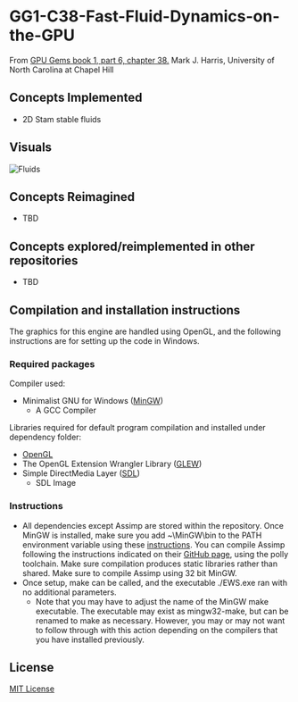 # GG1-C38-Fast-Fluid-Dynamics-on-the-GPU
From [GPU Gems book 1, part 6, chapter 38.](https://developer.nvidia.com/gpugems/gpugems/part-vi-beyond-triangles/chapter-38-fast-fluid-dynamics-simulation-gpu)
 Mark J. Harris, University of North Carolina at Chapel Hill

## Concepts Implemented
* 2D Stam stable fluids

## Visuals
![Fluids](https://user-images.githubusercontent.com/42471346/189209650-902c2869-6dde-48ab-a108-0a0549eb9ffb.gif)


## Concepts Reimagined
* TBD

## Concepts explored/reimplemented in other repositories
* TBD

## Compilation and installation instructions
The graphics for this engine are handled using OpenGL, and the following instructions are for setting up the code in Windows. 

### Required packages
Compiler used:
* Minimalist GNU for Windows ([MinGW](https://sourceforge.net/projects/mingw/))
  * A GCC Compiler

Libraries required for default program compilation and installed under dependency folder:
* [OpenGL](https://github.com/KhronosGroup/OpenGL-Registry)
* The OpenGL Extension Wrangler Library ([GLEW](https://github.com/nigels-com/glew))
* Simple DirectMedia Layer ([SDL](https://github.com/libsdl-org/SDL))
  * SDL Image

### Instructions
* All dependencies except Assimp are stored within the repository. Once MinGW is installed, make sure you add ~\MinGW\bin to the PATH environment variable using these [instructions](http://www.mingw.org/wiki/Getting_Started/). You can compile Assimp following the instructions indicated on their [GitHub page](https://github.com/assimp/assimp/blob/master/Build.md), using the polly toolchain. Make sure compilation produces static libraries rather than shared. Make sure to compile Assimp using 32 bit MinGW. 
* Once setup, make can be called, and the executable ./EWS.exe ran with no additional parameters.
  * Note that you may have to adjust the name of the MinGW make executable. The executable may exist as mingw32-make, but can be renamed to make as necessary. However, you may or may not want to follow through with this action depending on the compilers that you have installed previously.

## License
[MIT License](https://choosealicense.com/licenses/mit/)

